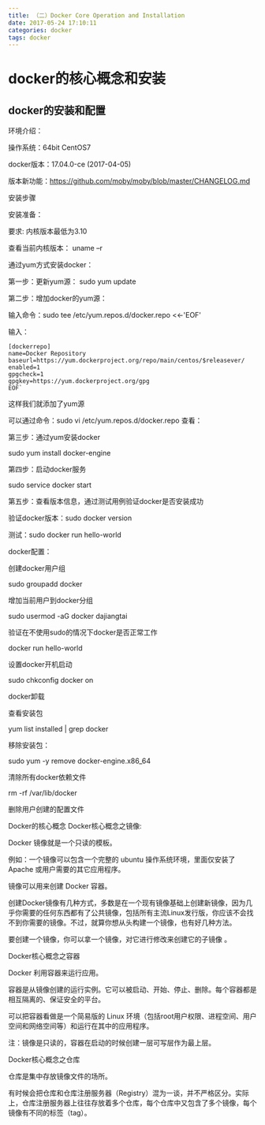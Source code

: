 ```yaml
---
title: （二）Docker Core Operation and Installation
date: 2017-05-24 17:10:11
categories: docker
tags: docker
---
```


# docker的核心概念和安装
##  docker的安装和配置
环境介绍：

操作系统：64bit CentOS7

docker版本：17.04.0-ce (2017-04-05)

版本新功能：https://github.com/moby/moby/blob/master/CHANGELOG.md

安装步骤

安装准备：

要求: 内核版本最低为3.10

查看当前内核版本： uname –r

通过yum方式安装docker：

第一步：更新yum源： sudo yum update

第二步：增加docker的yum源：

输入命令：sudo tee /etc/yum.repos.d/docker.repo <<-'EOF'

输入：
```
[dockerrepo]
name=Docker Repository
baseurl=https://yum.dockerproject.org/repo/main/centos/$releasever/
enabled=1
gpgcheck=1
gpgkey=https://yum.dockerproject.org/gpg
EOF`
```

这样我们就添加了yum源

可以通过命令：sudo vi /etc/yum.repos.d/docker.repo 查看：



第三步：通过yum安装docker

sudo yum install docker-engine



第四步：启动docker服务

sudo service docker start



第五步：查看版本信息，通过测试用例验证docker是否安装成功

验证docker版本：sudo docker version



测试：sudo docker run hello-world



docker配置：

创建docker用户组

sudo groupadd docker

增加当前用户到docker分组

sudo usermod -aG docker dajiangtai

验证在不使用sudo的情况下docker是否正常工作

docker run hello-world



设置docker开机启动

sudo chkconfig docker on

docker卸载

查看安装包

yum list installed | grep docker

移除安装包：

sudo yum -y remove docker-engine.x86_64

清除所有docker依赖文件

rm -rf /var/lib/docker

删除用户创建的配置文件


Docker的核心概念
Docker核心概念之镜像:

Docker 镜像就是一个只读的模板。

例如：一个镜像可以包含一个完整的 ubuntu 操作系统环境，里面仅安装了 Apache 或用户需要的其它应用程序。

镜像可以用来创建 Docker 容器。

创建Docker镜像有几种方式，多数是在一个现有镜像基础上创建新镜像，因为几乎你需要的任何东西都有了公共镜像，包括所有主流Linux发行版，你应该不会找不到你需要的镜像。不过，就算你想从头构建一个镜像，也有好几种方法。

要创建一个镜像，你可以拿一个镜像，对它进行修改来创建它的子镜像 。

Docker核心概念之容器

Docker 利用容器来运行应用。

容器是从镜像创建的运行实例。它可以被启动、开始、停止、删除。每个容器都是相互隔离的、保证安全的平台。

可以把容器看做是一个简易版的 Linux 环境（包括root用户权限、进程空间、用户空间和网络空间等）和运行在其中的应用程序。

注：镜像是只读的，容器在启动的时候创建一层可写层作为最上层。

Docker核心概念之仓库

仓库是集中存放镜像文件的场所。

有时候会把仓库和仓库注册服务器（Registry）混为一谈，并不严格区分。实际上，仓库注册服务器上往往存放着多个仓库，每个仓库中又包含了多个镜像，每个镜像有不同的标签（tag）。

